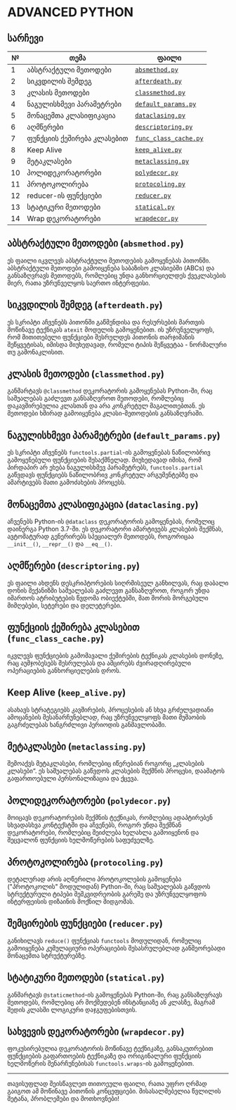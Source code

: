 # ADVANCED PYTHON

## სარჩევი

| №  | თემა                              | ფაილი                                                      |
|----|-----------------------------------|------------------------------------------------------------|
| 1  | აბსტრაქტული მეთოდები              | [`absmethod.py`](#absmethod)           |
| 2  | სიკვდილის შემდეგ                  | [`afterdeath.py`](#afterdeath)             |
| 3  | კლასის მეთოდები                   | [`classmethod.py`](#classmethod)         |
| 4  | ნაგულისხმევი პარამეტრები          | [`default_params.py`](#default_params) |
| 5  | მონაცემთა კლასიფიკაცია             | [`dataclasing.py`](#dataclasing)           |
| 6  | აღმწერები                          | [`descriptoring.py`](#descriptoring)       |
| 7  | ფუნქციის ქეშირება კლასებით        | [`func_class_cache.py`](#func_class_cache) |
| 8  | Keep Alive                         | [`keep_alive.py`](#keep_alive)             |
| 9  | მეტაკლასები                         | [`metaclassing.py`](#metaclassing)         |
| 10 | პოლიდეკორატორები                   | [`polydecor.py`](#polydecor)           |
| 11 | პროტოკოლირება                      | [`protocoling.py`](#polydecor)          |
| 12 | reducer-ის ფუნქციები              | [`reducer.py`](#reducer)             |
| 13 | სტატიკური მეთოდები                | [`statical.py`](#statical)              |
| 14 | Wrap დეკორატორები                 | [`wrapdecor.py`](#statical)           |

## აბსტრაქტული მეთოდები (`absmethod.py`)

ეს ფაილი იკვლევს აბსტრაქტული მეთოდების გამოყენებას პითონში. აბსტრაქტული მეთოდები გამოიყენება საბაზისო კლასიებში (ABCs) და განსაზღვრავს მეთოდებს, რომლებიც უნდა განხორციელდეს ქვეკლასების მიერ, რათა უზრუნველყოს საერთო ინტერფეისი.

## სიკვდილის შემდეგ (`afterdeath.py`)

ეს სკრიპტი აჩვენებს პითონში გაწმენდისა და რესურსების მართვის მოწინავე ტექნიკას `atexit` მოდულის გამოყენებით. ის უზრუნველყოფს, რომ მითითებული ფუნქციები შესრულდეს პითონის თარჯიმანის შეწყვეტისას, იმისდა მიუხედავად, რომელი ტიპის შეწყვეტაა - ნორმალური თუ გამონაკლისით.

## კლასის მეთოდები (`classmethod.py`)

განმარტავს `@classmethod` დეკორატორის გამოყენებას Python-ში, რაც საშუალებას გაძლევთ განსაზღვროთ მეთოდები, რომლებიც დაკავშირებულია კლასთან და არა კონკრეტულ მაგალითებთან. ეს მეთოდები ხშირად გამოიყენება კლასი-მეთოდების განსაზღვრაში.

## ნაგულისხმევი პარამეტრები (`default_params.py`)

ეს სკრიპტი აჩვენებს `functools.partial`-ის გამოყენებას ნაწილობრივ გამოყენებული ფუნქციების შესაქმნელად. მიუხედავად იმისა, რომ პირდაპირ არ ეხება ნაგულისხმევ პარამეტრებს, `functools.partial` გაწვდავს ფუნქციებს ნაწილობრივ კონკრეტულ არგუმენტებზე და ამარტივებს მათი გამოძახების პროცესს.

## მონაცემთა კლასიფიკაცია (`dataclasing.py`)

აჩვენებს Python-ის `@dataclass` დეკორატორის გამოყენებას, რომელიც დაინერგა Python 3.7-ში. ეს დეკორატორი ამარტივებს კლასების შექმნას, ავტომატურად გენერირებს სპეციალურ მეთოდებს, როგორიცაა `__init__()`, `__repr__()` და `__eq__()`.

## აღმწერები (`descriptoring.py`)

ეს ფაილი ახდენს დესკრიპტორების სიღრმისეულ განხილვას, რაც დაბალი დონის მექანიზმი საშუალებას გაძლევთ განსაზღვროთ, როგორ უნდა იმართოს ატრიბუტების წვდომა ობიექტებში, მათ შორის მორგებული მიმღებები, სეტერები და დელეტერები.

## ფუნქციის ქეშირება კლასებით (`func_class_cache.py`)

იკვლევს ფუნქციების გამომავალი ქეშირების ტექნიკას კლასების დონეზე, რაც აუმჯობესებს შესრულებას და ამცირებს ძვირადღირებული ოპერაციების განხორციელების დროს.

## Keep Alive (`keep_alive.py`)

ასახავს სტრატეგიებს კავშირების, პროცესების ან სხვა გრძელვადიანი ამოცანების შესანარჩუნებლად, რაც უზრუნველყოფს მათი მუშაობის გაგრძელებას ხანგრძლივი პერიოდის განმავლობაში.

## მეტაკლასები (`metaclassing.py`)

შემოაქვს მეტაკლასები, რომლებიც იწერებიან როგორც „კლასების კლასები“. ეს საშუალებას გაწვდოს კლასების შექმნის პროცესი, დაამატოს გაფართოებული პერსონალიზაცია და ქცევა.

## პოლიდეკორატორები (`polydecor.py`)

მოიცავს დეკორატორების შექმნის ტექნიკას, რომლებიც ადაპტირებენ სხვადასხვა კონტექსტში და აჩვენებს, როგორ უნდა შექმნან დეკორატორები, რომლებიც შეიძლება ხელახლა გამოიყენონ და შეცვალონ ფუნქციის ხელმოწერების საფუძველზე.

## პროტოკოლირება (`protocoling.py`)

დეტალურად არის აღწერილი პროტოკოლების გამოყენება ("პროტოკოლის" მოდულიდან) Python-ში, რაც საშუალებას გაწვდოს სტრუქტურული ტიპები მემკვიდრეობის გარეშე და უზრუნველყოფოს ინტერფეისის დიზაინის მოქნილ მიდგომას.

## შემცირების ფუნქციები (`reducer.py`)

განიხილავს `reduce()` ფუნქციას `functools` მოდულიდან, რომელიც გამოიყენება კუმულაციური ოპერაციების შესასრულებლად განმეორებადი მონაცემთა სტრუქტურებზე.

## სტატიკური მეთოდები (`statical.py`)

განმარტავს `@staticmethod`-ის გამოყენებას Python-ში, რაც განსაზღვრავს მეთოდებს, რომლებიც არ მოქმედებენ ინსტანციაზე ან კლასზე, მაგრამ შედის კლასში ლოგიკური დაჯგუფებისთვის.

## სახვევის დეკორატორები (`wrapdecor.py`)

ფოკუსირებულია დეკორატორის მოწინავე ტექნიკაზე, განსაკუთრებით ფუნქციების გაფართოების ტექნიკაზე და ორიგინალური ფუნქციის ხელმოწერის შენარჩუნებისას `functools.wraps`-ის გამოყენებით.

---

თავისუფლად შეისწავლეთ თითოეული ფაილი, რათა უფრო ღრმად გაიგოთ ამ მოწინავე პითონის კონცეფციები. მისასალმებელია წვლილის შეტანა, პრობლემები და მოთხოვნები!

